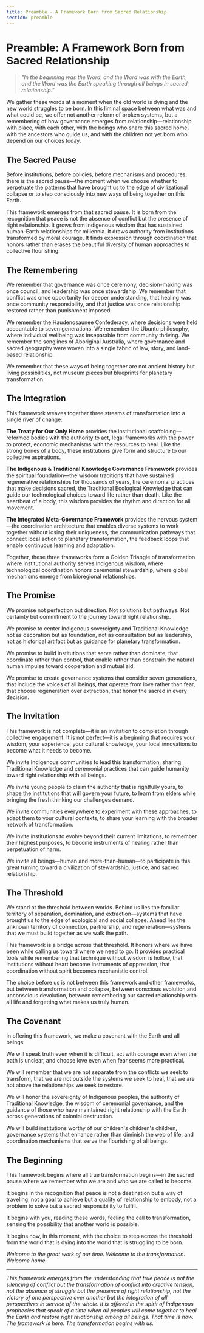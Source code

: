 ```yaml
---
title: Preamble - A Framework Born from Sacred Relationship
section: preamble
---
```


# Preamble: A Framework Born from Sacred Relationship

> *"In the beginning was the Word, and the Word was with the Earth, and the Word was the Earth speaking through all beings in sacred relationship."*

We gather these words at a moment when the old world is dying and the new world struggles to be born. In this liminal space between what was and what could be, we offer not another reform of broken systems, but a remembering of how governance emerges from relationship—relationship with place, with each other, with the beings who share this sacred home, with the ancestors who guide us, and with the children not yet born who depend on our choices today.

## The Sacred Pause

Before institutions, before policies, before mechanisms and procedures, there is the sacred pause—the moment when we choose whether to perpetuate the patterns that have brought us to the edge of civilizational collapse or to step consciously into new ways of being together on this Earth.

This framework emerges from that sacred pause. It is born from the recognition that peace is not the absence of conflict but the presence of right relationship. It grows from Indigenous wisdom that has sustained human-Earth relationships for millennia. It draws authority from institutions transformed by moral courage. It finds expression through coordination that honors rather than erases the beautiful diversity of human approaches to collective flourishing.

## The Remembering

We remember that governance was once ceremony, decision-making was once council, and leadership was once stewardship. We remember that conflict was once opportunity for deeper understanding, that healing was once community responsibility, and that justice was once relationship restored rather than punishment imposed.

We remember the Haudenosaunee Confederacy, where decisions were held accountable to seven generations. We remember the Ubuntu philosophy, where individual wellbeing was inseparable from community thriving. We remember the songlines of Aboriginal Australia, where governance and sacred geography were woven into a single fabric of law, story, and land-based relationship.

We remember that these ways of being together are not ancient history but living possibilities, not museum pieces but blueprints for planetary transformation.

## The Integration

This framework weaves together three streams of transformation into a single river of change:

**The Treaty for Our Only Home** provides the institutional scaffolding—reformed bodies with the authority to act, legal frameworks with the power to protect, economic mechanisms with the resources to heal. Like the strong bones of a body, these institutions give form and structure to our collective aspirations.

**The Indigenous & Traditional Knowledge Governance Framework** provides the spiritual foundation—the wisdom traditions that have sustained regenerative relationships for thousands of years, the ceremonial practices that make decisions sacred, the Traditional Ecological Knowledge that can guide our technological choices toward life rather than death. Like the heartbeat of a body, this wisdom provides the rhythm and direction for all movement.

**The Integrated Meta-Governance Framework** provides the nervous system—the coordination architecture that enables diverse systems to work together without losing their uniqueness, the communication pathways that connect local action to planetary transformation, the feedback loops that enable continuous learning and adaptation.

Together, these three frameworks form a Golden Triangle of transformation where institutional authority serves Indigenous wisdom, where technological coordination honors ceremonial stewardship, where global mechanisms emerge from bioregional relationships.

## The Promise

We promise not perfection but direction. Not solutions but pathways. Not certainty but commitment to the journey toward right relationship.

We promise to center Indigenous sovereignty and Traditional Knowledge not as decoration but as foundation, not as consultation but as leadership, not as historical artifact but as guidance for planetary transformation.

We promise to build institutions that serve rather than dominate, that coordinate rather than control, that enable rather than constrain the natural human impulse toward cooperation and mutual aid.

We promise to create governance systems that consider seven generations, that include the voices of all beings, that operate from love rather than fear, that choose regeneration over extraction, that honor the sacred in every decision.

## The Invitation

This framework is not complete—it is an invitation to completion through collective engagement. It is not perfect—it is a beginning that requires your wisdom, your experience, your cultural knowledge, your local innovations to become what it needs to become.

We invite Indigenous communities to lead this transformation, sharing Traditional Knowledge and ceremonial practices that can guide humanity toward right relationship with all beings.

We invite young people to claim the authority that is rightfully yours, to shape the institutions that will govern your future, to learn from elders while bringing the fresh thinking our challenges demand.

We invite communities everywhere to experiment with these approaches, to adapt them to your cultural contexts, to share your learning with the broader network of transformation.

We invite institutions to evolve beyond their current limitations, to remember their highest purposes, to become instruments of healing rather than perpetuation of harm.

We invite all beings—human and more-than-human—to participate in this great turning toward a civilization of stewardship, justice, and sacred relationship.

## The Threshold

We stand at the threshold between worlds. Behind us lies the familiar territory of separation, domination, and extraction—systems that have brought us to the edge of ecological and social collapse. Ahead lies the unknown territory of connection, partnership, and regeneration—systems that we must build together as we walk the path.

This framework is a bridge across that threshold. It honors where we have been while calling us toward where we need to go. It provides practical tools while remembering that technique without wisdom is hollow, that institutions without heart become instruments of oppression, that coordination without spirit becomes mechanistic control.

The choice before us is not between this framework and other frameworks, but between transformation and collapse, between conscious evolution and unconscious devolution, between remembering our sacred relationship with all life and forgetting what makes us truly human.

## The Covenant

In offering this framework, we make a covenant with the Earth and all beings:

We will speak truth even when it is difficult, act with courage even when the path is unclear, and choose love even when fear seems more practical.

We will remember that we are not separate from the conflicts we seek to transform, that we are not outside the systems we seek to heal, that we are not above the relationships we seek to restore.

We will honor the sovereignty of Indigenous peoples, the authority of Traditional Knowledge, the wisdom of ceremonial governance, and the guidance of those who have maintained right relationship with the Earth across generations of colonial destruction.

We will build institutions worthy of our children's children's children, governance systems that enhance rather than diminish the web of life, and coordination mechanisms that serve the flourishing of all beings.

## The Beginning

This framework begins where all true transformation begins—in the sacred pause where we remember who we are and who we are called to become.

It begins in the recognition that peace is not a destination but a way of traveling, not a goal to achieve but a quality of relationship to embody, not a problem to solve but a sacred responsibility to fulfill.

It begins with you, reading these words, feeling the call to transformation, sensing the possibility that another world is possible.

It begins now, in this moment, with the choice to step across the threshold from the world that is dying into the world that is struggling to be born.

*Welcome to the great work of our time. Welcome to the transformation. Welcome home.*

---

*This framework emerges from the understanding that true peace is not the silencing of conflict but the transformation of conflict into creative tension, not the absence of struggle but the presence of right relationship, not the victory of one perspective over another but the integration of all perspectives in service of the whole. It is offered in the spirit of Indigenous prophecies that speak of a time when all peoples will come together to heal the Earth and restore right relationship among all beings. That time is now. The framework is here. The transformation begins with us.*
